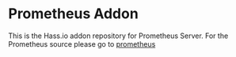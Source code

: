 # Prometheus Addon

This is the Hass.io addon repository for Prometheus Server. For the Prometheus source please go to [prometheus](https://github.com/prometheus/prometheus)

